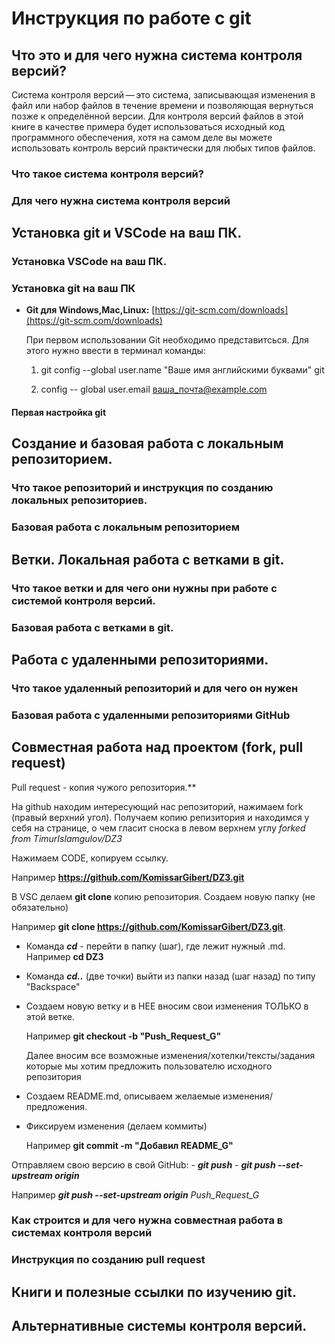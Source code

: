 # Инструкция по работе с git

## Что это и для чего нужна система контроля версий?

Система контроля версий — это система, записывающая изменения в файл или набор файлов в течение времени и позволяющая вернуться позже к определённой версии. Для контроля версий файлов в этой книге в качестве примера будет использоваться исходный код программного обеспечения, хотя на самом деле вы можете использовать контроль версий практически для любых типов файлов.

### Что такое система контроля версий?

### Для чего нужна система контроля версий

## Установка git и VSCode на ваш ПК.

### Установка VSCode на ваш ПК.

### Установка git на ваш ПК
* **Git для Windows,Mac,Linux:**  [https://git-scm.com/downloads](https://git-scm.com/downloads)

    При первом использовании Git необходимо представитсься. Для этого нужно ввести в терминал команды:

    1. git config --global user.name "Ваше имя английскими буквами" git

    2. config -- global user.email ваша_почта@example.com

#### Первая настройка git

## Создание и базовая работа с локальным репозиторием.

### Что такое репозиторий и инструкция по созданию локальных репозиториев.

### Базовая работа с локальным репозиторием

## Ветки. Локальная работа с ветками в git.

### Что такое ветки и для чего они нужны при работе с системой контроля версий.

### Базовая работа с ветками в git.

## Работа с удаленными репозиториями.

### Что такое удаленный репозиторий и для чего он нужен

### Базовая работа с удаленными репозиториями GitHub

## Совместная работа над проектом (fork, pull request)
  Pull request - копия чужого репозитория.**

 На github находим интересующий нас репозиторий, нажимаем fork (правый верхний угол). Получаем копию репизитория и находимся у себя на странице, о чем гласит сноска в левом верхнем углу _forked from TimurIslamgulov/DZ3_
  
 Нажимаем CODE, копируем ссылку.
  
  Например **https://github.com/KomissarGibert/DZ3.git**

 В VSC делаем **git clone** копию репозитория. Создаем новую папку (не обязательно)
  
  Например **git clone https://github.com/KomissarGibert/DZ3.git**. 
   * Команда *__cd__* - перейти в папку (шаг), где лежит нужный .md. Например __cd DZ3__
   * Команда *__cd..__* (две точки) выйти из папки назад (шаг назад) по типу "Backspace"
   * Создаем новую ветку и в НЕЕ вносим свои изменения ТОЛЬКО в этой ветке.

      Например **git checkout -b "Push_Request_G"**
      
      Далее вносим все возможные изменения/хотелки/тексты/задания которые мы хотим предложить пользователю исходного репозитория

  * Создаем README.md, описываем желаемые изменения/предложения.
  * Фиксируем изменения (делаем коммиты)

    Например **git commit -m "Добавил README_G"**
    
 Отправляем свою версию в свой GitHub:
    - *__git push__*
    - *__git push --set-upstream origin__*

   Например *__git push --set-upstream origin__* _Push_Request_G_

### Как строится и для чего нужна совместная работа в системах контроля версий

### Инструкция по созданию pull request

## Книги и полезные ссылки по изучению git.

## Альтернативные системы контроля версий.
